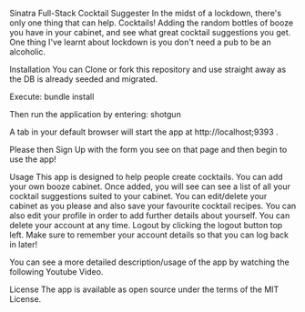 Sinatra Full-Stack Cocktail Suggester
In the midst of a lockdown, there's only one thing that can help. Cocktails! Adding the random bottles of booze you have in your cabinet, and see what great cocktail suggestions you get. One thing I've learnt about lockdown is you don't need a pub to be an alcoholic.

Installation
You can Clone or fork this repository and use straight away as the DB is already seeded and migrated. 

Execute:
bundle install

Then run the application by entering:
shotgun

A tab in your default browser will start the app at http://localhost;9393 .

Please then Sign Up with the form you see on that page and then begin to use the app!

Usage
This app is designed to help people create cocktails. You can add your own booze cabinet. Once added, you will see can see a list of all your cocktail suggestions suited to your cabinet. You can edit/delete your cabinet as you please and also save your favourite cocktail recipes. You can also edit your profile in order to add further details about yourself. You can delete your account at any time. Logout by clicking the logout button top left. Make sure to remember your account details so that you can log back in later!

You can see a more detailed description/usage of the app by watching the following Youtube Video.

License
The app is available as open source under the terms of the MIT License.